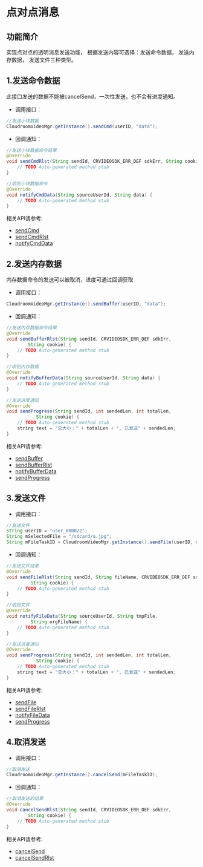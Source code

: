 # 点对点消息

## 功能简介

实现点对点的透明消息发送功能， 根据发送内容可选择：发送命令数据， 发送内存数据， 发送文件三种类型。

<h2 id=SendCmd>1.发送命令数据</h2>

此接口发送的数据不能被cancelSend，一次性发送，也不会有进度通知。

- 调用接口：

```java
//发送小块数据
CloudroomVideoMgr.getInstance().sendCmd(userID, "data");
```

- 回调通知：

```java
//发送小块数据命令结果
@Override
void sendCmdRlst(String sendId, CRVIDEOSDK_ERR_DEF sdkErr, String cookie) {
    // TODO Auto-generated method stub
}

//收到小块数据命令
@Override
void notifyCmdData(String sourceUserId, String data) {
    // TODO Auto-generated method stub
}
```

相关API请参考:
+ [sendCmd](API.md#sendCmd)
+ [sendCmdRlst](API.md#sendCmdRlst)
+ [notifyCmdData](API.md#notifyCmdData)

<h2 id=sendBuffer>2.发送内存数据</h2>

内存数据命令的发送可以被取消，进度可通过回调获取

- 调用接口：

```java
CloudroomVideoMgr.getInstance().sendBuffer(userID, "data");
```

- 回调通知：

```java
//发送内存数据命令结果
@Override
void sendBufferRlst(String sendId, CRVIDEOSDK_ERR_DEF sdkErr,
        String cookie) {
    // TODO Auto-generated method stub
}

//收到内存数据
@Override
void notifyBufferData(String sourceUserId, String data) {
    // TODO Auto-generated method stub
}

//发送进度通知
@Override
void sendProgress(String sendId, int sendedLen, int totalLen,
           String cookie) {
    // TODO Auto-generated method stub
    string text = "总大小：" + totalLen + ", 已发送" + sendedLen;
}
```

相关API请参考:
+ [sendBuffer](API.md#sendBuffer)
+ [sendBufferRlst](API.md#sendBufferRlst)
+ [notifyBufferData](API.md#notifyBufferData)
+ [sendProgress](API.md#sendProgress)

<h2 id=sendFile> 3.发送文件</h2>

- 调用接口：

```java
//发送文件
String userID = "user_000022";
String mSelectedFile = "/sdcard/a.jpg";
String mFileTaskID = CloudroomVideoMgr.getInstance().sendFile(userID, mSelectedFile);
```

- 回调通知：

```java
//发送文件结果
@Override
void sendFileRlst(String sendId, String fileName, CRVIDEOSDK_ERR_DEF sdkErr,
         String cookie) {
    // TODO Auto-generated method stub
}

//收到文件
@Override
void notifyFileData(String sourceUserId, String tmpFile,
         String orgFileName) {
    // TODO Auto-generated method stub
}

//发送进度通知
@Override
void sendProgress(String sendId, int sendedLen, int totalLen,
           String cookie) {
    // TODO Auto-generated method stub
    string text = "总大小：" + totalLen + ", 已发送" + sendedLen;
}
```

相关API请参考:
+ [sendFile](API.md#sendFile)
+ [sendFileRlst](API.md#sendFileRlst)
+ [notifyFileData](API.md#notifyFileData)
+ [sendProgress](API.md#sendProgress)

<h2 id=cancelSend>4.取消发送</h2>

- 调用接口：

```java
//取消发送
CloudroomVideoMgr.getInstance().cancelSend(mFileTaskID);
```

- 回调通知：

```java
//取消发送的结果
@Override
void cancelSendRlst(String sendId, CRVIDEOSDK_ERR_DEF sdkErr,
        String cookie) {
    // TODO Auto-generated method stub
}
```

相关API请参考:
+ [cancelSend](API.md#cancelSend)
+ [cancelSendRlst](API.md#cancelSendRlst)
